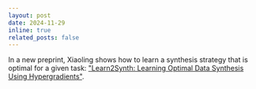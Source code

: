 ```yaml
---
layout: post
date: 2024-11-29
inline: true
related_posts: false
---
```


In a new preprint, Xiaoling shows how to learn a synthesis strategy that is optimal for a given task: 
["Learn2Synth: Learning Optimal Data Synthesis Using Hypergradients"](http://arxiv.org/abs/2411.16719).
